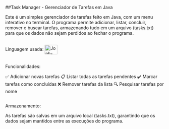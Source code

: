##Task Manager - Gerenciador de Tarefas em Java

Este é um simples gerenciador de tarefas feito em Java, com um menu interativo no terminal. O programa permite adicionar, listar, concluir, remover e buscar tarefas, armazenando tudo em um arquivo (tasks.txt) para que os dados não sejam perdidos ao fechar o programa.

##

Linguagem usada: 
<img align="center" alt="Jonh-Java" height="30" width="40" src="https://cdn.jsdelivr.net/gh/devicons/devicon@latest/icons/java/java-original.svg">
##

Funcionalidades: 

✅ Adicionar novas tarefas
📋 Listar todas as tarefas pendentes
✔️ Marcar tarefas como concluídas
❌ Remover tarefas da lista
🔍 Pesquisar tarefas por nome

##

Armazenamento: 

As tarefas são salvas em um arquivo local (tasks.txt), garantindo que os dados sejam mantidos entre as execuções do programa.

